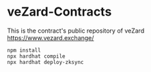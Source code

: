 # veZard-Contracts

This is the contract's public repository of veZard https://www.vezard.exchange/


```
npm install
npx hardhat compile
npx hardhat deploy-zksync
```
